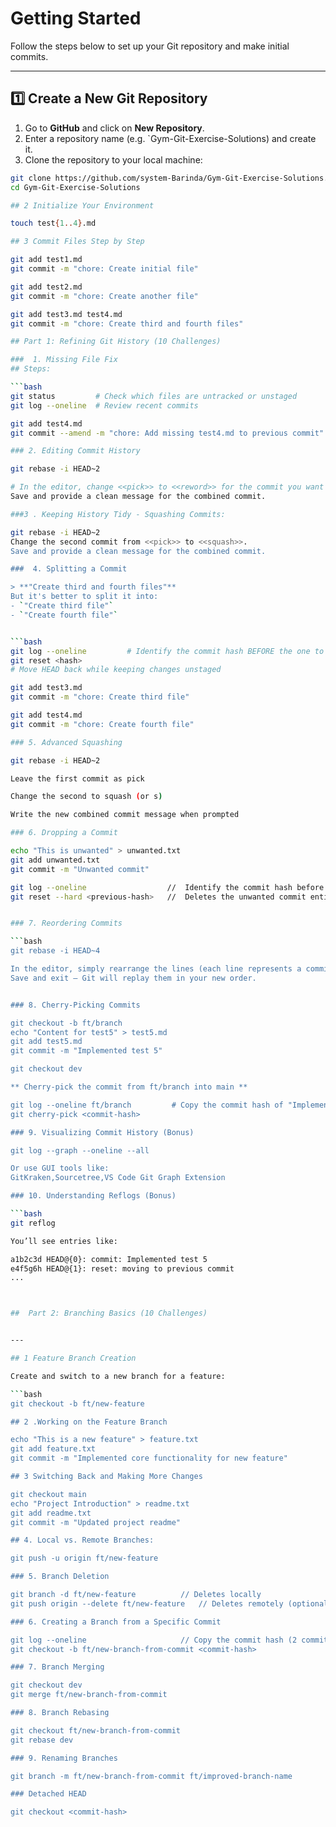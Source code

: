 # Getting Started

Follow the steps below to set up your Git repository and make initial commits.

---

## 1️⃣ Create a New Git Repository

1. Go to **GitHub** and click on **New Repository**.
2. Enter a repository name (e.g. `Gym-Git-Exercise-Solutions) and create it.
3. Clone the repository to your local machine:

```bash
git clone https://github.com/system-Barinda/Gym-Git-Exercise-Solutions.git
cd Gym-Git-Exercise-Solutions

## 2 Initialize Your Environment

touch test{1..4}.md

## 3 Commit Files Step by Step

git add test1.md
git commit -m "chore: Create initial file"

git add test2.md
git commit -m "chore: Create another file"

git add test3.md test4.md
git commit -m "chore: Create third and fourth files"

## Part 1: Refining Git History (10 Challenges)

###  1. Missing File Fix
## Steps:

```bash
git status         # Check which files are untracked or unstaged
git log --oneline  # Review recent commits

git add test4.md
git commit --amend -m "chore: Add missing test4.md to previous commit"

### 2. Editing Commit History

git rebase -i HEAD~2

# In the editor, change <<pick>> to <<reword>> for the commit you want to modify.
Save and provide a clean message for the combined commit.

###3 . Keeping History Tidy - Squashing Commits:

git rebase -i HEAD~2
Change the second commit from <<pick>> to <<squash>>.
Save and provide a clean message for the combined commit.

###  4. Splitting a Commit

> **"Create third and fourth files"**
But it's better to split it into:
- `"Create third file"`
- `"Create fourth file"`


```bash
git log --oneline         # Identify the commit hash BEFORE the one to split
git reset <hash>  
# Move HEAD back while keeping changes unstaged

git add test3.md
git commit -m "chore: Create third file"

git add test4.md
git commit -m "chore: Create fourth file"

### 5. Advanced Squashing

git rebase -i HEAD~2

Leave the first commit as pick

Change the second to squash (or s)

Write the new combined commit message when prompted

### 6. Dropping a Commit

echo "This is unwanted" > unwanted.txt
git add unwanted.txt
git commit -m "Unwanted commit"

git log --oneline                  //  Identify the commit hash before the unwanted one
git reset --hard <previous-hash>   //  Deletes the unwanted commit entirely


### 7. Reordering Commits

```bash
git rebase -i HEAD~4

In the editor, simply rearrange the lines (each line represents a commit).
Save and exit — Git will replay them in your new order.


### 8. Cherry-Picking Commits

git checkout -b ft/branch
echo "Content for test5" > test5.md
git add test5.md
git commit -m "Implemented test 5"

git checkout dev

** Cherry-pick the commit from ft/branch into main **

git log --oneline ft/branch         # Copy the commit hash of "Implemented test 5"
git cherry-pick <commit-hash>

### 9. Visualizing Commit History (Bonus)

git log --graph --oneline --all

Or use GUI tools like:
GitKraken,Sourcetree,VS Code Git Graph Extension

### 10. Understanding Reflogs (Bonus)

```bash
git reflog

You’ll see entries like:

a1b2c3d HEAD@{0}: commit: Implemented test 5
e4f5g6h HEAD@{1}: reset: moving to previous commit
...



##  Part 2: Branching Basics (10 Challenges)


---

## 1 Feature Branch Creation

Create and switch to a new branch for a feature:

```bash
git checkout -b ft/new-feature

## 2 .Working on the Feature Branch

echo "This is a new feature" > feature.txt
git add feature.txt
git commit -m "Implemented core functionality for new feature"

## 3 Switching Back and Making More Changes

git checkout main
echo "Project Introduction" > readme.txt
git add readme.txt
git commit -m "Updated project readme"

## 4. Local vs. Remote Branches:

git push -u origin ft/new-feature

### 5. Branch Deletion

git branch -d ft/new-feature          // Deletes locally
git push origin --delete ft/new-feature   // Deletes remotely (optional)

### 6. Creating a Branch from a Specific Commit

git log --oneline                     // Copy the commit hash (2 commits back)
git checkout -b ft/new-branch-from-commit <commit-hash>

### 7. Branch Merging

git checkout dev
git merge ft/new-branch-from-commit

### 8. Branch Rebasing

git checkout ft/new-branch-from-commit
git rebase dev

### 9. Renaming Branches

git branch -m ft/new-branch-from-commit ft/improved-branch-name

### Detached HEAD

git checkout <commit-hash>







